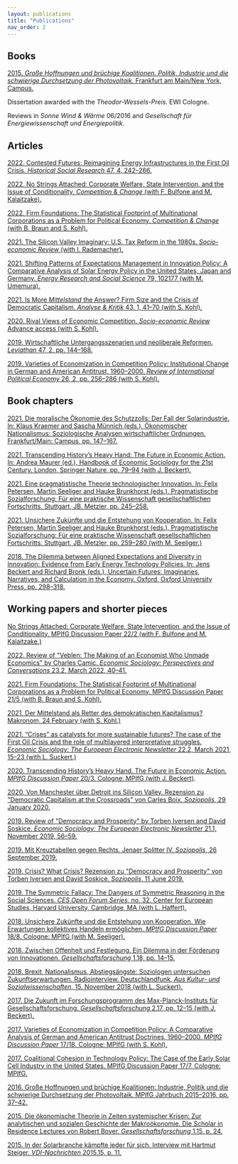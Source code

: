 ```yaml
---
layout: publications
title: "Publications"
nav_order: 2
---
```


## Books

[2015. *Große Hoffnungen und brüchige Koalitionen. Politik, Industrie und die schwierige Durchsetzung der Photovoltaik.* Frankfurt am Main/New York, Campus.](https://pure.mpg.de/rest/items/item_2224416_9/component/file_2621995/content)

Dissertation awarded with the *Theodor-Wessels-Preis*. EWI Cologne.

Reviews in *Sonne Wind & Wärme* 06/2016 and *Gesellschaft für Energiewissenschaft und Energiepolitik*.

## Articles

[2022. Contested Futures: Reimagining Energy Infrastructures in the First Oil Crisis. *Historical Social Research* 47, 4, 242–266.](https://www.jstor.org/stable/27182682)

[2022. No Strings Attached: Corporate Welfare, State Intervention, and the Issue of Conditionality. *Competition & Change* (with F. Bulfone and M. Kalaitzake).](https://doi.org/10.1177/10245294221101145)

[2022. Firm Foundations: The Statistical Footprint of Multinational Corporations as a Problem for Political Economy. *Competition & Change* (with B. Braun and S. Kohl).](https://doi.org/10.1177/10245294221093704)

[2021. The Silicon Valley Imaginary: U.S. Tax Reform in the 1980s. *Socio-economic Review* (with I. Rademacher).](https://doi.org/10.1093/ser/mwab051)

[2021. Shifting Patterns of Expectations Management in Innovation Policy: A Comparative Analysis of Solar Energy Policy in the United States, Japan and Germany. *Energy Research and Social Science* 79, 102177 (with M. Umemura).](https://doi.org/10.1016/j.erss.2021.102177)

[2021. Is More *Mittelstand* the Answer? Firm Size and the Crisis of Democratic Capitalism. *Analyse & Kritik* 43, 1, 41–70 (with S. Kohl).](http://www.analyse-und-kritik.net)

[2020. Rival Views of Economic Competition. *Socio-economic Review* Advance access (with S. Kohl).](publication_files/2020_ser.pdf)

[2019. Wirtschaftliche Untergangsszenarien und neoliberale Reformen. *Leviathan* 47, 2, pp. 144–168.](https://www.nomos-elibrary.de/10.5771/0340-0425-2019-2-144/wirtschaftliche-untergangsszenarien-und-neoliberale-reformen-jahrgang-47-2019-heft-2?page=1)

[2019. Varieties of Economization in Competition Policy: Institutional Change in German and American Antitrust, 1960–2000. *Review of International Political Economy* 26, 2, pp. 256–286 (with S. Kohl).](publication_files/2019_ripe_varieties.pdf)

## Book chapters

[2021. Die moralische Ökonomie des Schutzzolls: Der Fall der Solarindustrie. In: Klaus Kraemer and Sascha Münnich (eds.), Ökonomischer Nationalismus: Soziologische Analysen wirtschaftlicher Ordnungen. Frankfurt/Main: Campus, pp. 147–167.](https://www.campus.de/buecher-campus-verlag/wissenschaft/soziologie/oekonomischer_nationalismus-15602.html)

[2021. Transcending History’s Heavy Hand: The Future in Economic Action. In: Andrea Maurer (ed.), Handbook of Economic Sociology for the 21st Century.  London, Springer Nature, pp. 79–94 (with J. Beckert).](https://link.springer.com/content/pdf/10.1007%2F978-3-030-61619-9_6.pdf)

[2021. Eine pragmatistische Theorie technologischer Innovation. In:  Felix Petersen, Martin Seeliger and Hauke Brunkhorst (eds.), Pragmatistische Sozialforschung: Für eine praktische Wissenschaft gesellschaftlichen Fortschritts. Stuttgart, JB. Metzler, pp. 245–258.](https://link.springer.com/content/pdf/10.1007%2F978-3-662-62172-1_12.pdf)

[2021. Unsichere Zukünfte und die Entstehung von Kooperation. In: Felix Petersen, Martin Seeliger and Hauke Brunkhorst (eds.), Pragmatistische Sozialforschung: Für eine praktische Wissenschaft gesellschaftlichen Fortschritts. Stuttgart, JB. Metzler,  pp. 259–280 (with M. Seeliger.)](https://link.springer.com/content/pdf/10.1007%2F978-3-662-62172-1_13.pdf)

[2018. The Dilemma between Aligned Expectations and Diversity in Innovation: Evidence from Early Energy Technology Policies. In: Jens Beckert and Richard Bronk (eds.), Uncertain Futures: Imaginaries, Narratives, and Calculation in the Economy. Oxford, Oxford University Press, pp. 298–318.](publication_files/2018_uncertain.pdf)

## Working papers and shorter pieces

[No Strings Attached: Corporate Welfare, State Intervention, and the Issue of Conditionality. MPIfG Discussion Paper 22/2 (with F. Bulfone and M. Kalaitzake.)](https://hdl.handle.net/21.11116/0000-0007-3FFC-8)

[2022. Review of "Veblen: The Making of an Economist Who Unmade Economics" by Charles Camic. *Economic Sociology: Perspectives and Conversations* 23.2, March 2022, 40–41.](https://econsoc.mpifg.de/45935/08_BookReviews_Econsoc_23-2_March2022.pdf)

[2021. Firm Foundations: The Statistical Footprint of Multinational Corporations as a Problem for Political Economy. MPIfG Discussion Paper 21/5 (with B. Braun and S. Kohl).](https://www.mpifg.de/pu/mpifg_dp/2021/dp21-5.pdf)

[2021. Der Mittelstand als Retter des demokratischen Kapitalismus? Makronom, 24 February (with S. Kohl.)](https://makronom.de/der-mittelstand-als-retter-des-demokratischen-kapitalismus-38483)

[2021. “Crises” as catalysts for more sustainable futures? The case of the First Oil Crisis and the role of multilayered interpretative struggles. *Economic Sociology: The European Electronic Newsletter* 22.2, March 2021, 15–23 (with L. Suckert.)](https://econsoc.mpifg.de/43430/04_Ergen_Suckert-NL_22-2_March2021.pdf)

[2020. Transcending History’s Heavy Hand. The Future in Economic Action. *MPIfG Discussion Paper* 20/3. Cologne: MPIfG (with J. Beckert)](http://www.mpifg.de/pu/mpifg_dp/2020/dp20-3.pdf).

[2020. Von Manchester über Detroit ins Silicon Valley. Rezension zu "Democratic Capitalism at the Crossroads" von Carles Boix. *Soziopolis*, 29 January 2020.](https://www.soziopolis.de/lesen/buecher/artikel/rezension-ergen/)

[2019. Review of "Democracy and Prosperity" by Torben Iversen and David Soskice. *Economic Sociology: The European Electronic Newsletter* 21.1, November 2019, 56–59.](publication_files/2019_es_rev.pdf)

[2019. Mit Kreuztabellen gegen Rechts. Jenaer Splitter IV. *Soziopolis*, 26 September 2019.](https://www.soziopolis.de/vernetzen/veranstaltungsberichte/artikel/jenaer-splitter-iv-donnerstag/)

[2019. Crisis? What Crisis? Rezension zu "Democracy and Prosperity" von Torben Iversen and David Soskice. *Soziopolis*, 11 June 2019.](https://soziopolis.de/lesen/buecher/artikel/crisis-what-crisis/)

[2019. The Symmetric Fallacy: The Dangers of Symmetric Reasoning in the Social Sciences. *CES Open Forum Series*, no. 32. Center for European Studies, Harvard University, Cambridge, MA (with L. Haffert).](https://ces.fas.harvard.edu/uploads/art/Working-Paper-PDF-THE-SYMMETRIC-FALLACY-THE-DANGERS-OF-SYMMETRIC-REASON-ING-IN-THE-SOCIAL-SCIENCES.pdf)

[2018. Unsichere Zukünfte und die Entstehung von Kooperation. Wie Erwartungen kollektives Handeln ermöglichen. *MPIfG Discussion Paper* 18/8. Cologne: MPIfG (with M. Seeliger).](https://www.mpifg.de/pu/mpifg_dp/2018/dp18-8.pdf)

[2018. Zwischen Offenheit und Festlegung. Ein Dilemma in der Förderung von Innovationen. *Gesellschaftsforschung* 1.18, pp. 14–15.](http://www.mpifg.de/aktuelles/newsletter/MPIfG_forschungsmag_1-18.pdf)

[2018. Brexit, Nationalismus, Abstiegsängste: Soziologen untersuchen Zukunftserwartungen. Radiointerview. Deutschlandfunk, *Aus Kultur- und Sozialwissenschaften*, 15. November 2018 (with L. Suckert).](publication_files/2018_dlf_zukunft.mp3)

[2017. Die Zukunft im Forschungsprogramm des Max-Planck-Instituts für Gesellschaftsforschung. *Gesellschaftsforschung* 2.17, pp. 12–15 (with J. Beckert).](http://www.mpifg.de/aktuelles/newsletter/MPIfG_Newsl_2-17.pdf)

[2017. Varieties of Economization in Competition Policy: A Comparative Analysis of German and American Antitrust Doctrines, 1960–2000. *MPIfG Discussion Paper* 17/18. Cologne: MPIfG (with S. Kohl).](https://www.mpifg.de/pu/mpifg_dp/2017/dp17-18.pdf)

[2017. Coalitional Cohesion in Technology Policy: The Case of the Early Solar Cell Industry in the United States. MPIfG Discussion Paper 17/7. Cologne: MPIfG.](https://www.mpifg.de/pu/mpifg_dp/2017/dp17-7.pdf)

[2016. Große Hoffnungen und brüchige Koalitionen: Industrie, Politik und die schwierige Durchsetzung der Photovoltaik. MPIfG Jahrbuch 2015–2016, pp. 37–42.](http://www.mpifg.de/pu/ueber_mpifg/mpifg_jb/JB1516/MPIfG_15-16_05_Ergen.pdf)

[2015. Die ökonomische Theorie in Zeiten systemischer Krisen: Zur analytischen und sozialen Geschichte der Makroökonomie. Die Scholar in Residence Lectures von Robert Boyer. *Gesellschaftsforschung* 1.15, p. 24.](http://www.mpifg.de/aktuelles/newsletter/MPIfG_Newsl_1-15_update.pdf)

[2015. In der Solarbranche kämpfte jeder für sich. Interview mit Hartmut Steiger. *VDI-Nachrichten* 2015.15, p. 11.](https://www.vdi-nachrichten.com/Schwerpunkt-Meinung/In-Solarbranche-kaempfte-fuer)